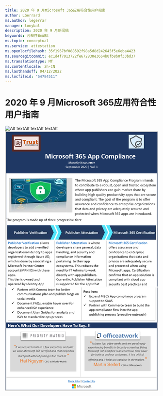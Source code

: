```yaml
---
title: 2020 年 9 月Microsoft 365应用符合性用户指南
author: LGerrard
ms.author: legerrar
manager: tonybal
description: 2020 年 9 月新闻稿
keywords: 合规性新闻稿
ms.topic: conceptual
ms.service: attestation
ms.openlocfilehash: 35f1967bf088592f98a5d8d242645f5e6eba4423
ms.sourcegitcommit: ec1d4f7013722fe672830e3664b0fb8b0f33bd37
ms.translationtype: MT
ms.contentlocale: zh-CN
ms.lasthandoff: 04/12/2022
ms.locfileid: "64784511"
---
```

# <a name="september-2020-microsoft-365-app-compliance-user-guide"></a>2020 年 9 月Microsoft 365应用符合性用户指南


![Alt textAlt textAlt![](../media/Sept_SS2.PNG)
 textAlt](../media/Sept_SS3.PNG)
![ 文本](../media/Sept_SS1.PNG)
![](../media/Sept_SS4.PNG)

